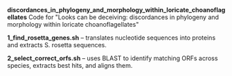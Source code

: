 **discordances_in_phylogeny_and_morphology_within_loricate_choanoflagellates**
Code for "Looks can be deceiving: discordances in phylogeny and morphology within loricate choanoflagellates" 

**1_find_rosetta_genes.sh** – translates nucleotide sequences into proteins and extracts S. rosetta sequences.

**2_select_correct_orfs.sh** – uses BLAST to identify matching ORFs across species, extracts best hits, and aligns them.
